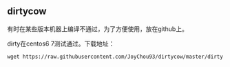 ## dirtycow

有时在某些版本机器上编译不通过，为了方便使用，放在github上。

dirty在centos6 7测试通过。下载地址：

```
wget https://raw.githubusercontent.com/JoyChou93/dirtycow/master/dirty
```


